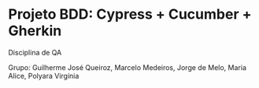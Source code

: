 # Projeto BDD: Cypress + Cucumber + Gherkin

Disciplina de QA

Grupo: Guilherme José Queiroz, Marcelo Medeiros, Jorge de Melo, Maria Alice, Polyara Virgínia
